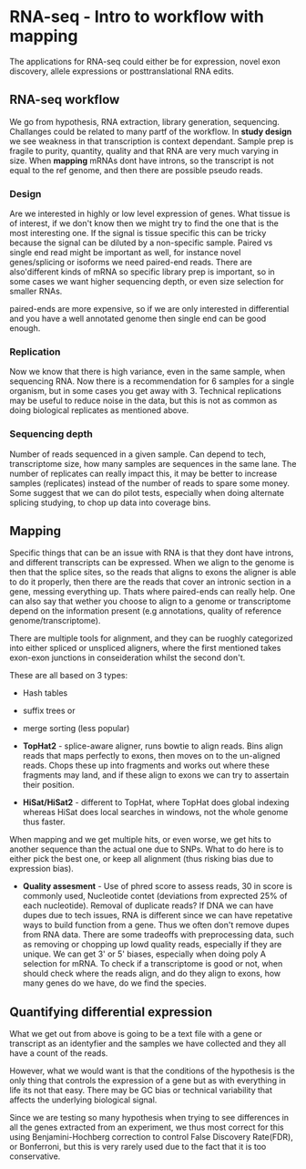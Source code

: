 # RNA-seq - Intro to workflow with mapping

The applications for RNA-seq could either be for expression, novel exon discovery, allele expressions or posttranslational RNA edits. 

## RNA-seq workflow
We go from hypothesis, RNA extraction, library generation, sequencing. Challanges could be related to many partf of the workflow. In __study design__ we see weakness in that transcription is context dependant. Sample prep is fragile to purity, quantity, quality and that RNA are very much varying in size. When __mapping__ mRNAs dont have introns, so the transcript is not equal to the ref genome, and then there are possible pseudo reads. 

### Design
Are we interested in highly or low level expression of genes. What tissue is of interest, if we don't know then we might try to find the one that is the most interesting one. If the signal is tissue specific this can be tricky because the signal can be diluted by a non-specific sample. Paired vs single end read might be important as well, for instance novel genes/splicing or isoforms we need paired-end reads. There are also'different kinds of mRNA so specific library prep is important, so in some cases we want higher sequencing depth, or even size selection for smaller RNAs. 

paired-ends are more expensive, so if we are only interested in differential and you have a well annotated genome then single end can be good enough. 

### Replication
Now we know that there is high variance, even in the same sample, when sequencing RNA. Now there is a recommendation for 6 samples for a single organism, but in some cases you get away with 3. Technical replications may be useful to reduce noise in the data, but this is not as common as doing biological replicates as mentioned above. 

### Sequencing depth
Number of reads sequenced in a given sample. Can depend to tech, transcriptome size, how many samples are sequences in the same lane. The number of replicates can really impact this, it may be better to increase samples (replicates) instead of the number of reads to spare some money. Some suggest that we can do pilot tests, especially when doing alternate splicing studying, to chop up data into coverage bins. 

## Mapping 
Specific things that can be an issue with RNA is that they dont have introns, and different transcripts can be expressed. When we align to the genome is then that the splice sites, so the reads that aligns to exons the aligner is able to do it properly, then there are the reads that cover an intronic section in a gene, messing everything up. Thats where paired-ends can really help. One can also say that wether you choose to align to a genome or transcriptome depend on the information present (e.g annotations, quality of reference genome/transcriptome). 

There are multiple tools for alignment, and they can be ruoghly categorized into either spliced or unspliced aligners, where the first mentioned takes exon-exon junctions in conseideration whilst the second don't. 

These are all based on 3 types:
- Hash tables
- suffix trees or
- merge sorting (less popular)

- __TopHat2__ - splice-aware aligner, runs bowtie to align reads. Bins align reads that maps perfectly to exons, then moves on to the un-aligned reads. Chops these up into fragments and works out where these fragments may land, and if these align to exons we can try to assertain their position. 
- __HiSat/HiSat2__ - different to TopHat, where TopHat does global indexing whereas HiSat does local searches in windows, not the whole genome thus faster. 

When mapping and we get multiple hits, or even worse, we get hits to another sequence than the actual one due to SNPs. What to do here is to either pick the best one, or keep all alignment (thus risking bias due to expression bias).

- __Quality assesment__ - Use of phred score to assess reads, 30 in score is commonly used, Nucleotide contet (deviations from exprected 25% of each nucleotide). Removal of duplicate reads? If DNA we can have dupes due to tech issues, RNA is different since we can have repetative ways to build function from a gene. Thus we often don't remove dupes from RNA data. There are some tradeoffs with preprocessing data, such as removing or chopping up lowd quality reads, especially if they are unique. We can get 3' or 5' biases, especially when doing poly A selection for mRNA. To check if a transcriptome is good or not, when should check where the reads align, and do they align to exons, how many genes do we have, do we find the species.

## Quantifying differential expression

What we get out from above is going to be a text file with a gene or transcript as an identyfier and the samples we have collected and they all have a count of the reads. 

However, what we would want is that the conditions of the hypothesis is the only thing that controls the expression of a gene but as with everything in life its not that easy. There may be GC bias or technical variability that affects the underlying biological signal. 

Since we are testing so many hypothesis when trying to see differences in all the genes extracted from an experiment, we thus most correct for this using Benjamini-Hochberg correction to control False Discovery Rate(FDR), or Bonferroni, but this is very rarely used due to the fact that it is too conservative. 
